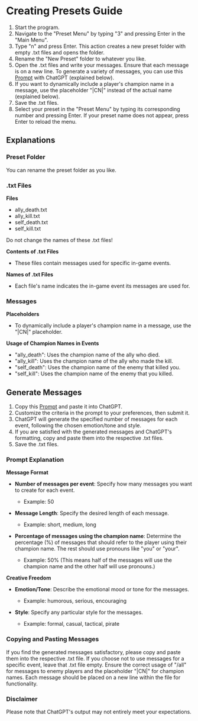 # Creating Presets Guide

1. Start the program.
2. Navigate to the "Preset Menu" by typing "3" and pressing Enter in the "Main Menu".
3. Type "n" and press Enter. This action creates a new preset folder with empty .txt files and opens the folder.
4. Rename the "New Preset" folder to whatever you like.
5. Open the .txt files and write your messages. Ensure that each message is on a new line. To generate a variety of messages, you can use this [Prompt](https://github.com/xJolux/LoL-Auto-Chat/blob/main/Prompt.txt) with ChatGPT (explained below).
6. If you want to dynamically include a player's champion name in a message, use the placeholder "|CN|" instead of the actual name (explained below).
7. Save the .txt files.
8. Select your preset in the "Preset Menu" by typing its corresponding number and pressing Enter. If your preset name does not appear, press Enter to reload the menu.

## Explanations

### Preset Folder

You can rename the preset folder as you like.

### .txt Files

**Files**
- ally_death.txt
- ally_kill.txt
- self_death.txt
- self_kill.txt

Do not change the names of these .txt files!

 **Contents of .txt Files**

- These files contain messages used for specific in-game events.

 **Names of .txt Files**

- Each file's name indicates the in-game event its messages are used for.

### Messages

 **Placeholders**

- To dynamically include a player's champion name in a message, use the "|CN|" placeholder.

 **Usage of Champion Names in Events**

- "ally_death": Uses the champion name of the ally who died.
- "ally_kill": Uses the champion name of the ally who made the kill.
- "self_death": Uses the champion name of the enemy that killed you.
- "self_kill": Uses the champion name of the enemy that you killed.

## Generate Messages

1. Copy this [Prompt](https://github.com/xJolux/LoL-Auto-Chat/blob/main/Prompt.txt) and paste it into ChatGPT.
2. Customize the criteria in the prompt to your preferences, then submit it.
3. ChatGPT will generate the specified number of messages for each event, following the chosen emotion/tone and style.
4. If you are satisfied with the generated messages and ChatGPT's formatting, copy and paste them into the respective .txt files.
5. Save the .txt files.

### Prompt Explanation

**Message Format**

- **Number of messages per event**: Specify how many messages you want to create for each event.
  - Example: 50

- **Message Length**: Specify the desired length of each message.
  - Example: short, medium, long

- **Percentage of messages using the champion name**: Determine the percentage (%) of messages that should refer to the player using their champion name. The rest should use pronouns like "you" or "your".
  - Example: 50% (This means half of the messages will use the champion name and the other half will use pronouns.)

**Creative Freedom**

- **Emotion/Tone**: Describe the emotional mood or tone for the messages.
  - Example: humorous, serious, encouraging

- **Style**: Specify any particular style for the messages.
  - Example: formal, casual, tactical, pirate

### Copying and Pasting Messages

If you find the generated messages satisfactory, please copy and paste them into the respective .txt file. If you choose not to use messages for a specific event, leave that .txt file empty.
Ensure the correct usage of "/all" for messages to enemy players and the placeholder "|CN|" for champion names. Each message should be placed on a new line within the file for functionality.

### Disclaimer

Please note that ChatGPT's output may not entirely meet your expectations.
